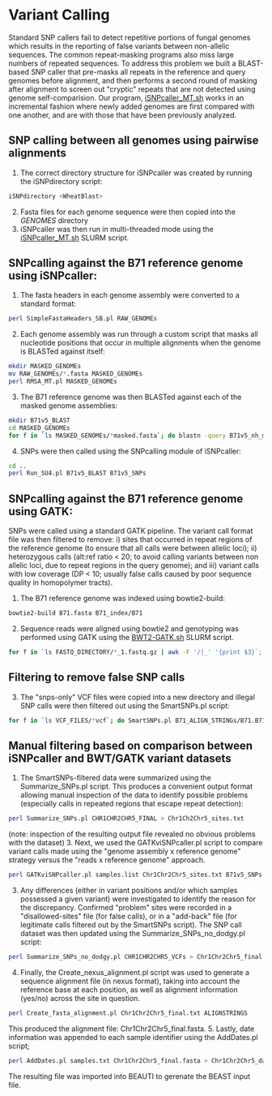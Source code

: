 # Variant Calling
Standard SNP callers fail to detect repetitive portions of fungal genomes which results in the reporting of false variants between non-allelic sequences. The common repeat-masking programs also miss large numbers of repeated sequences. To address this problem we built a BLAST-based SNP caller that pre-masks  all repeats in the reference and query genomes before alignment, and then performs a second round of masking after alignment to screen out "cryptic" repeats that are not detected using genome self-comparision. Our program, [iSNPcaller_MT.sh](/scripts/iSNPcaller_MT.sh) works in an incremental fashion where newly added genomes are first compared with one another, and are with those that have been previously analyzed.

## SNP calling between all genomes using pairwise alignments
1. The correct directory structure for iSNPcaller was created by running the iSNPdirectory script:
```bash
iSNPdirectory <WheatBlast>
```
2. Fasta files for each genome sequence were then copied into the *GENOMES* directory
3. iSNPcaller was then run in multi-threaded mode using the [iSNPcaller_MT.sh](/scripts/iSNPcaller_MT.sh) SLURM script.

## SNPcalling against the B71 reference genome using iSNPcaller:

1. The fasta headers in each genome assembly were converted to a standard format:
```bash
perl SimpleFastaHeaders_SB.pl RAW_GENOMEs
```
2. Each genome assembly was run through a custom script that masks all nucleotide positions that occur in multiple alignments when the genome is BLASTed against itself:
```bash
mkdir MASKED_GENOMEs
mv RAW_GENOMEs/*.fasta MASKED_GENOMEs
perl RMSA_MT.pl MASKED_GENOMEs
```
3. The B71 reference genome was then BLASTed against each of the masked genome assemblies:
```bash
mkdir B71v5_BLAST
cd MASKED_GENOMEs
for f in `ls MASKED_GENOMEs/*masked.fasta`; do blastn -query B71v5_nh_masked.fasta -subject $f -evalue 1e-20 -max_target_seqs 2000 -outfmt '6 qseqid sseqid qstart qend sstart send btop' > ../B71v5_BLAST/B71v5.$f.BLAST; done
```
4. SNPs were then called using the SNPcalling module of iSNPcaller:
```bash
cd ..
perl Run_SU4.pl B71v5_BLAST B71v5_SNPs
```
## SNPcalling against the B71 reference genome using GATK:
SNPs were called using a standard GATK pipeline. The variant call format file was then filtered to remove: i) sites that occurred in repeat regions of the reference genome (to ensure that all calls were between allelic loci); ii) heterozygous calls (alt:ref ratio < 20; to avoid calling variants between non allelic loci, due to repeat regions in the query genome); and iii) variant calls with low coverage (DP < 10; usually false calls caused by poor sequence quality in homopolymer tracts).

1. The B71 reference genome was indexed using bowtie2-build:
```bash
bowtie2-build B71.fasta B71_index/B71
```
2. Sequence reads were aligned using bowtie2 and genotyping was performed using GATK using the [BWT2-GATK.sh](/scripts/BWT2-GATK.sh) SLURM script.
```bash
for f in `ls FASTQ_DIRECTORY/*_1.fastq.gz | awk -F '/|_' '{print $3}`; do sbatch BWT2-GATK.sh B71.fasta FASTQ_DIRECTORY $f; done
```
## Filtering to remove false SNP calls
3. The "snps-only" VCF files were copied into a new directory and illegal SNP calls were then filtered out using the SmartSNPs.pl script:
```bash
for f in `ls VCF_FILES/*vcf`; do SmartSNPs.pl B71_ALIGN_STRINGs/B71.B71_alignments $f 20 10; done   # alt:ref ratio >= 20; read coverage >= 10
```

## Manual filtering based on comparison between iSNPcaller and BWT/GATK variant datasets
1. The SmartSNPs-filtered data were summarized using the Summarize_SNPs.pl script. This produces a convenient output format allowing manual inspection of the data to identify possible problems (especially calls in repeated regions that escape repeat detection):
```bash
perl Summarize_SNPs.pl CHR1CHR2CHR5_FINAL > Chr1Ch2Chr5_sites.txt
```
(note: inspection of the resulting output file revealed no obvious problems with the dataset)
3. Next, we used the GATKviSNPcaller.pl script to compare variant calls made using the  "genome assembly x reference genome" strategy versus the "reads x reference genome" approach.
```bash
perl GATKviSNPcaller.pl samples.list Chr1Chr2Chr5_sites.txt B71v5_SNPs > Chr1Chr2Chr5_GATKviSNPs.txt
```
3.   Any differences (either in variant positions and/or which samples possessed a given variant) were investigated to identify the reason for the discrepancy. Confirmed "problem" sites were recorded in a "disallowed-sites" file (for false calls), or in a "add-back" file (for legitimate calls filtered out by the SmartSNPs script). The SNP call dataset was then updated using the Summarize_SNPs_no_dodgy.pl script:
```bash
perl Summarize_SNPs_no_dodgy.pl CHR1CHR2CHR5_VCFs > Chr1Chr2Chr5_final.txt
```
4. Finally, the Create_nexus_alignment.pl script was used to generate a sequence alignment file (in nexus format), taking into account the reference base at each position, as well as alignment information (yes/no) across the site in question.
```bash
perl Create_fasta_alignment.pl Chr1Chr2Chr5_final.txt ALIGNSTRINGS
```
This produced the alignment file: Chr1Chr2Chr5_final.fasta.
5. Lastly, date information was appended to each sample identifier using the AddDates.pl script;
```bash
perl AddDates.pl samples.txt Chr1Chr2Chr5_final.fasta > Chr1Chr2Chr5_dated.fasta
```
The resulting file was imported into BEAUTI to gerenate the BEAST input file.
